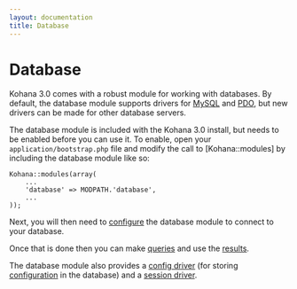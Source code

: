 ```yaml
---
layout: documentation
title: Database
---
```

# Database 

Kohana 3.0 comes with a robust module for working with databases. By default, the database module supports drivers for [MySQL](http://php.net/mysql) and [PDO](http://php.net/pdo), but new drivers can be made for other database servers.

The database module is included with the Kohana 3.0 install, but needs to be enabled before you can use it. To enable, open your `application/bootstrap.php` file and modify the call to [Kohana::modules] by including the database module like so:

    Kohana::modules(array(
        ...
        'database' => MODPATH.'database',
        ...
    ));

Next, you will then need to [configure](/documentation/database/config) the database module to connect to your database.

Once that is done then you can make [queries](/documentation/database/query) and use the [results](/documentation/database/results).

The database module also provides a [config driver](https://docs.koseven.ga/guide-api/Kohana_Config_Database) (for storing [configuration](../kohana/files/config) in the database) and a [session driver](/documentation/database/Session_Database).
